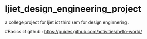 # ljiet_design_engineering_project
a college project for ljiet ict third sem for design enginnering .


#Basics of github : https://guides.github.com/activities/hello-world/
